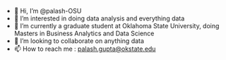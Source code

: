 - 👋 Hi, I’m @palash-OSU
- 👀 I’m interested in doing data analysis and everything data
- 🌱 I’m currently a graduate student at Oklahoma State University, doing Masters in Business Analytics and Data Science
- 💞️ I’m looking to collaborate on anything data
- 📫 How to reach me : palash.gupta@okstate.edu

<!---
palash-OSU/palash-OSU is a ✨ special ✨ repository because its `README.md` (this file) appears on your GitHub profile.
You can click the Preview link to take a look at your changes.
--->
